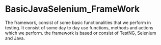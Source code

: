 # BasicJavaSelenium_FrameWork
The framework, consist of some basic functionalities that we perform in testing. It consist of some day to day use functions, methods and actions which we perform. the framework is based or consist of TestNG, Selenium and Java. 

